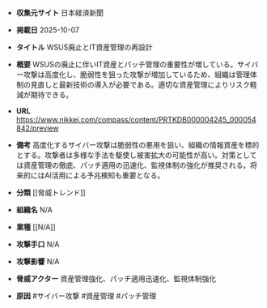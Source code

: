 - **収集元サイト**
日本経済新聞

- **掲載日**
2025-10-07

- **タイトル**
WSUS廃止とIT資産管理の再設計

- **概要**
WSUSの廃止に伴いIT資産とパッチ管理の重要性が増している。サイバー攻撃は高度化し、脆弱性を狙った攻撃が増加しているため、組織は管理体制の見直しと最新技術の導入が必要である。適切な資産管理によりリスク軽減が期待できる。

- **URL**
https://www.nikkei.com/compass/content/PRTKDB000004245_000054842/preview

- **備考**
高度化するサイバー攻撃は脆弱性の悪用を狙い、組織の情報資産を標的とする。攻撃者は多様な手法を駆使し被害拡大の可能性が高い。対策としては資産管理の徹底、パッチ適用の迅速化、監視体制の強化が推奨される。将来的にはAI活用による予兆検知も重要となる。

- **分類**
[[脅威トレンド]]

- **組織名**
N/A

- **業種**
[[N/A]]

- **攻撃手口**
N/A

- **攻撃影響**
N/A

- **脅威アクター**
資産管理強化、パッチ適用迅速化、監視体制強化

- **原因**
#サイバー攻撃 #資産管理 #パッチ管理
